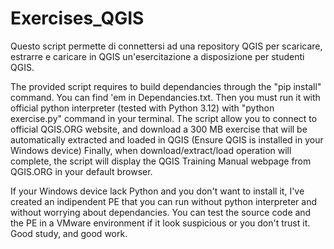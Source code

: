 # Exercises_QGIS
Questo script permette di connettersi ad una repository QGIS per scaricare, estrarre e caricare in QGIS un'esercitazione a disposizione per studenti QGIS.

The provided script requires to build dependancies through the "pip install" command. You can find 'em in Dependancies.txt. Then you must run it with official python interpreter (tested with Python 3.12) with "python exercise.py" command in your terminal.
The script allow you to connect to official QGIS.ORG website, and download a 300 MB exercise that will be automatically extracted and loaded in QGIS (Ensure QGIS is installed in your Windows device)
Finally, when download/extract/load operation will complete, the script will display the QGIS Training Manual webpage from QGIS.ORG in your default browser.

If your Windows device lack Python and you don't want to install it, I've created an indipendent PE that you can run without python interpreter and without worrying about dependancies.
You can test the source code and the PE in a VMware environment if it look suspicious or you don't trust it.
Good study, and good work.
